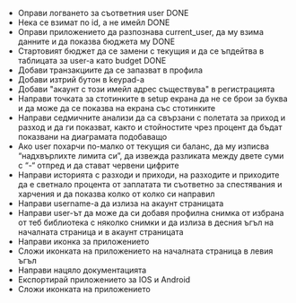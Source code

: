* Оправи логването за съответния user DONE
* Нека се взимат по id, а не имейл DONE
* Оправи приложението да разпознава current_user, да му взима данните и да показва бюджета му DONE
* Стартовият бюджет да се замени с текущия и да се ъпдейтва в таблицата за user-а като budget DONE
* Добави транзакциите да се запазват в профила
* Добави изтрий бутон в keypad-а
* Добави "акаунт с този имейл адрес съществува" в регистрацията
* Направи точката за стотинките в setup екрана да не се брои за буква и да може да се показва на екрана със стотинките
* Направи седмичните анализи да са свързани с полетата за приход и разход и да ги показват, както и стойностите чрез процент да бъдат показвани на диаграмата подобаващо
* Ако user похарчи по-малко от текущия си баланс, да му изписва “надхвърлихте лимита си”, да извежда разликата между двете суми с “-“ отпред и да стават червени цифрите 
* Направи историята с разходи и приходи, на разходите и приходите да е светнало процента от заплатата ти съответно за спестявания и харчения и да показва колко от колко си направил
* Направи username-а да излиза на акаунт страницата 
* Направи user-ът да може да си добавя профилна снимка от избрана от теб библиотека с няколко снимки и да излиза в десния ъгъл на началната страница и в акаунт страницата
* Направи иконка за приложението
* Сложи иконката на приложението на началната страница в левия ъгъл
* Направи нацяло документацията
* Експортирай приложението за IOS и Android
* Сложи иконката на приложението




    